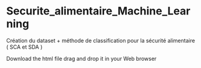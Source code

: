 # Securite_alimentaire_Machine_Learning
Création du dataset + méthode de classification pour la sécurité alimentaire ( SCA et SDA )

Download the html file 
drag and drop it in your Web browser
